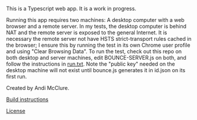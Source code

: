 This is a Typescript web app. It is a work in progress.

Running this app requires two machines: A desktop computer with a web browser and a remote server. In my tests, the desktop computer is behind NAT and the remote server is exposed to the general Internet. It is necessary the remote server not have HSTS strict-transport rules cached in the browser; I ensure this by running the test in its own Chrome user profile and using "Clear Browsing Data". To run the test, check out this repo on both desktop and server machines, edit BOUNCE-SERVER.js on both, and follow the instructions in [run.txt](run.txt). Note the "public key" needed on the desktop machine will not exist until bounce.js generates it in id.json on its first run.

Created by Andi McClure.

[Build instructions](run.txt)

[License](LICENSE.txt)
